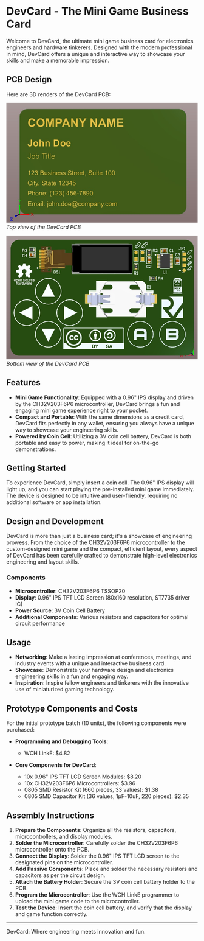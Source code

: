 # DevCard - The Mini Game Business Card

Welcome to DevCard, the ultimate mini game business card for electronics engineers and hardware tinkerers. Designed with the modern professional in mind, DevCard offers a unique and interactive way to showcase your skills and make a memorable impression.

## PCB Design

Here are 3D renders of the DevCard PCB:

![Top view of the DevCard PCB](PCB_Top.jpg)
*Top view of the DevCard PCB*

![Bottom view of the DevCard PCB](PCB_Bottom.jpg)
*Bottom view of the DevCard PCB*

## Features

- **Mini Game Functionality**: Equipped with a 0.96" IPS display and driven by the CH32V203F6P6 microcontroller, DevCard brings a fun and engaging mini game experience right to your pocket.
- **Compact and Portable**: With the same dimensions as a credit card, DevCard fits perfectly in any wallet, ensuring you always have a unique way to showcase your engineering skills.
- **Powered by Coin Cell**: Utilizing a 3V coin cell battery, DevCard is both portable and easy to power, making it ideal for on-the-go demonstrations.

## Getting Started

To experience DevCard, simply insert a coin cell. The 0.96" IPS display will light up, and you can start playing the pre-installed mini game immediately. The device is designed to be intuitive and user-friendly, requiring no additional software or app installation.

## Design and Development

DevCard is more than just a business card; it's a showcase of engineering prowess. From the choice of the CH32V203F6P6 microcontroller to the custom-designed mini game and the compact, efficient layout, every aspect of DevCard has been carefully crafted to demonstrate high-level electronics engineering and layout skills.

### Components

- **Microcontroller**: CH32V203F6P6 TSSOP20
- **Display**: 0.96" IPS TFT LCD Screen (80x160 resolution, ST7735 driver IC)
- **Power Source**: 3V Coin Cell Battery
- **Additional Components**: Various resistors and capacitors for optimal circuit performance

## Usage

- **Networking**: Make a lasting impression at conferences, meetings, and industry events with a unique and interactive business card.
- **Showcase**: Demonstrate your hardware design and electronics engineering skills in a fun and engaging way.
- **Inspiration**: Inspire fellow engineers and tinkerers with the innovative use of miniaturized gaming technology.

## Prototype Components and Costs

For the initial prototype batch (10 units), the following components were purchased:

- **Programming and Debugging Tools**:
  - WCH LinkE: $4.82

- **Core Components for DevCard**:
  - 10x 0.96" IPS TFT LCD Screen Modules: $8.20
  - 10x CH32V203F6P6 Microcontrollers: $3.96
  - 0805 SMD Resistor Kit (660 pieces, 33 values): $1.38
  - 0805 SMD Capacitor Kit (36 values, 1pF-10uF, 220 pieces): $2.35

## Assembly Instructions

1. **Prepare the Components**: Organize all the resistors, capacitors, microcontrollers, and display modules.
2. **Solder the Microcontroller**: Carefully solder the CH32V203F6P6 microcontroller onto the PCB.
3. **Connect the Display**: Solder the 0.96" IPS TFT LCD screen to the designated pins on the microcontroller.
4. **Add Passive Components**: Place and solder the necessary resistors and capacitors as per the circuit design.
5. **Attach the Battery Holder**: Secure the 3V coin cell battery holder to the PCB.
6. **Program the Microcontroller**: Use the WCH LinkE programmer to upload the mini game code to the microcontroller.
7. **Test the Device**: Insert the coin cell battery, and verify that the display and game function correctly.

---

DevCard: Where engineering meets innovation and fun.
